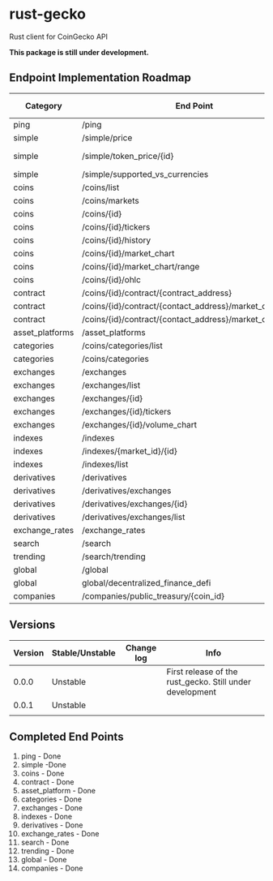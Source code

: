 # rust-gecko

Rust client for CoinGecko API

**This package is still under development.**

## Endpoint Implementation Roadmap

| Category         | End Point                                                  | Implemented  | rust_gecko function                            | rust_gecko macro                   | Stability  | Implemented Version  |
|----------------- |----------------------------------------------------------- |------------- |----------------------------------------------- |----------------------------------- |----------- |--------------------- |
| ping             | /ping                                                      | True         | rust_gecko::server::ping()                     | -                                  | Stable     | 0.0.0                |
| simple           | /simple/price                                              | True         | rust_gecko::simple::price()                    | rust_gecko::simple_price!()        | Stable     | 0.0.0                |
| simple           | /simple/token_price/{id}                                   | True         | rust_gecko::simple::token_price()              | rust_gecko::simple_token_price!()  | Stable     | 0.0.0                |
| simple           | /simple/supported_vs_currencies                            | True         | rust_gecko::simple::supported_vs_currencies()  | -                                  | Stable     | 0.0.0                |
| coins            | /coins/list                                                | True         | rust_gecko::coins::list()                      | -                                  | Stable     | 0.0.1                |
| coins            | /coins/markets                                             | True         | rust_gecko::coins::markets()                   | rust_gecko::coins_markets!()       | Stable     | 0.0.1                |
| coins            | /coins/{id}                                                | False        |                                                |                                    |            |                      |
| coins            | /coins/{id}/tickers                                        | False        |                                                |                                    |            |                      |
| coins            | /coins/{id}/history                                        | False        |                                                |                                    |            |                      |
| coins            | /coins/{id}/market_chart                                   | False        |                                                |                                    |            |                      |
| coins            | /coins/{id}/market_chart/range                             | False        |                                                |                                    |            |                      |
| coins            | /coins/{id}/ohlc                                           | False        |                                                |                                    |            |                      |
| contract         | /coins/{id}/contract/{contract_address}                    | False        |                                                |                                    |            |                      |
| contract         | /coins/{id}/contract/{contact_address}/market_chart        | False        |                                                |                                    |            |                      |
| contract         | /coins/{id}/contract/{contact_address}/market_chart/range  | False        |                                                |                                    |            |                      |
| asset_platforms  | /asset_platforms                                           | False        |                                                |                                    |            |                      |
| categories       | /coins/categories/list                                     | False        |                                                |                                    |            |                      |
| categories       | /coins/categories                                          | False        |                                                |                                    |            |                      |
| exchanges        | /exchanges                                                 | False        |                                                |                                    |            |                      |
| exchanges        | /exchanges/list                                            | False        |                                                |                                    |            |                      |
| exchanges        | /exchanges/{id}                                            | False        |                                                |                                    |            |                      |
| exchanges        | /exchanges/{id}/tickers                                    | False        |                                                |                                    |            |                      |
| exchanges        | /exchanges/{id}/volume_chart                               | False        |                                                |                                    |            |                      |
| indexes          | /indexes                                                   | False        |                                                |                                    |            |                      |
| indexes          | /indexes/{market_id}/{id}                                  | False        |                                                |                                    |            |                      |
| indexes          | /indexes/list                                              | False        |                                                |                                    |            |                      |
| derivatives      | /derivatives                                               | False        |                                                |                                    |            |                      |
| derivatives      | /derivatives/exchanges                                     | False        |                                                |                                    |            |                      |
| derivatives      | /derivatives/exchanges/{id}                                | False        |                                                |                                    |            |                      |
| derivatives      | /derivatives/exchanges/list                                | False        |                                                |                                    |            |                      |
| exchange_rates   | /exchange_rates                                            | False        |                                                |                                    |            |                      |
| search           | /search                                                    | False        |                                                |                                    |            |                      |
| trending         | /search/trending                                           | False        |                                                |                                    |            |                      |
| global           | /global                                                    | False        |                                                |                                    |            |                      |
| global           | global/decentralized_finance_defi                          | False        |                                                |                                    |            |                      |
| companies        | /companies/public_treasury/{coin_id}                       | False        |                                                |                                    |            |                      |

## Versions

| Version  | Stable/Unstable  | Change log  | Info                                                      |
|--------- |----------------- |------------ |---------------------------------------------------------- |
| 0.0.0    | Unstable         |             | First release of the rust_gecko. Still under development  |
| 0.0.1    | Unstable         |             |                                                           |
|          |                  |             |                                                           |

## Completed End Points

1. ping - Done
2. simple -Done
3. coins - Done
4. contract - Done
5. asset_platform - Done
6. categories - Done
7. exchanges - Done
8. indexes - Done
9. derivatives - Done
10. exchange_rates - Done
11. search - Done
12. trending - Done
13. global - Done
14. companies - Done
